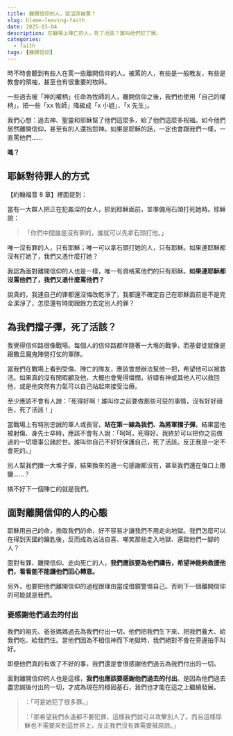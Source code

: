 ```yaml
---
title: 離開信仰的人，就活該被罵？
slug: blame-leaving-faith
date: 2025-03-04
description: 在戰場上陣亡的人，死了活該？誰叫他們犯了罪。
categories:
  - faith
tags: [離開信仰]
---
```


時不時會聽到有些人在罵一些離開信仰的人。被罵的人，有些是一般教友，有些是教會的領袖，甚至也有很重要的牧師。

一些過去被「神的權柄」任命為牧師的人，離開信仰之後，我們也使用「自己的權柄」，把一些「xx 牧師」降級成「x 小姐」、「x 先生」。

我們心想：過去神、聖靈和耶穌幫了他們這麼多，給了他們這麼多祝福。如今他們居然離開信仰，甚至有的人還抱怨神。如果是耶穌的話，一定也會跟我們一樣，一直罵他們……

**嗎？**

## 耶穌對待罪人的方式

【約翰福音 8 章】裡面提到：

當有一大群人把正在犯姦淫的女人，抓到耶穌面前，並準備用石頭打死她時。耶穌說：

> 「你們中間誰是沒有罪的，誰就可以先拿石頭打他。」

唯一沒有罪的人，只有耶穌；唯一可以拿石頭打她的人，只有耶穌。如果連耶穌都沒有打她了，我們又憑什麼打她？

我認為面對離開信仰的人也是一樣，唯一有資格罵他們的只有耶穌。**如果連耶穌都沒罵他們了，我們又憑什麼罵他們？**

說真的，我連自己的罪都還沒悔改乾淨了，我都還不確定自己在耶穌面前是不是完全潔淨了，怎麼還有時間跟餘力去定別人的罪？

## 為我們擋子彈，死了活該？

我覺得信仰路很像戰場。每個人的信仰路都伴隨著一大堆的戰爭，而基督徒就像是跟撒旦魔鬼陣營打仗的軍隊。

當我們在戰場上看到受傷、陣亡的隊友，應該會想辦法幫他一把，希望他可以被救活。如果真的沒有閒暇顧及他，大概也會覺得憐憫，祈禱有神或其他人可以救回他，或是他突然有力氣可以自己站起來接受治療。

至少應該不會有人說：「死得好啊！誰叫你之前要做那些可惡的事情，沒有好好禱告，死了活該！」

當戰場上有特別忠誠的軍人或長官，**站在第一線為我們、為將軍擋子彈**。結果當他被射傷、身先士卒時，應該不會有人說：「呵呵，死得好。我終於可以把你之前做過的一切壞事公諸於世。誰叫你自己不好好保護自己，死了活該。反正我是一定不會死的。」

別人幫我們擋一大堆子彈，結果換來的連一句感謝都沒有，甚至我們還在傷口上撒鹽......？

搞不好下一個陣亡的就是我們。

## 面對離開信仰的人的心態

耶穌用自己的命，換取我們的命，好不容易才讓我們不用走向地獄。我們怎麼可以在得到天國的鑰匙後，反而成為沾沾自喜、嘲笑那些走入地獄、還踹他們一腳的人？

面對有罪、離開信仰、走向死亡的人，**我們應該要為他們禱告，希望神能夠救援他們，看看能不能讓他們回心轉意。**

另外，也要把他們離開信仰的過程跟理由當成借鏡警惕自己。否則下一個離開信仰的可能就是我們。

### 要感謝他們過去的付出

我們的祖先、爸爸媽媽過去為我們付出一切。他們把我們生下來、把我們養大、給我們吃、給我們住。當他們因為不相信神而下地獄時，我們絕對不會在旁邊拍手叫好。

即便他們真的有做了不好的事，我們還是會很感謝他們過去為我們付出的一切。

面對離開信仰的人也是這樣，**我們也應該要感謝他們過去的付出**。是因為他們過去盡忠誠後付出的一切，才成為現在的穩固基石，我們也才能在這之上繼續發展。

> ：「可是她犯了很多罪。」
>
> ：「那希望我們永遠都不要犯罪，這樣我們就可以攻擊別人了。而且這樣耶穌也不需要來到這世界上，反正我們沒有罪需要被原諒。」
